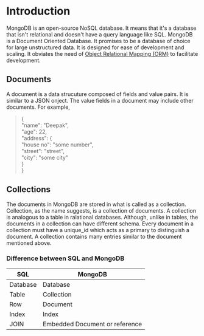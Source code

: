 # Introduction

MongoDB is an open-source NoSQL database. It means that it's a database that isn't relational and doesn't have a query language like SQL. MongoDB is
a Document Oriented Database. It promises to be a database of choice for large unstructured data. It is designed for ease of development and scaling.
It obviates the need of [Object Relational Mapping (ORM)](https://en.wikipedia.org/wiki/Object-relational_mapping) to facilitate development.

## Documents

A document is a data strucuture composed of fields and value pairs. It is similar to a JSON onject. The value fields in a document may include other
documents. For example,


>{  
	"name": "Deepak",  
	"age": 22,  
	"address": {  
		"house no": "some number",  
		"street": "street",  
		"city": "some city"  
	}  
>}  

## Collections

The documents in MongoDB are stored in what is called as a collection. Collection, as the name suggests, is a collection of documents. A collection
is analogous to a table in ralational databases. Although, unlike in tables, the documents in a collection can have different schema. Every document
in a collection must have a unique_id which acts as a primary to distinguish a document. A collection contains many entries similar to the document
mentioned above.

### Difference between SQL and MongoDB

|**SQL**     |**MongoDB**   |
|------------|--------------|
|Database    |Database      |
|Table       |Collection    |
|Row         |Document      |
|Index       |Index         |
|JOIN        |Embedded Document or reference|
